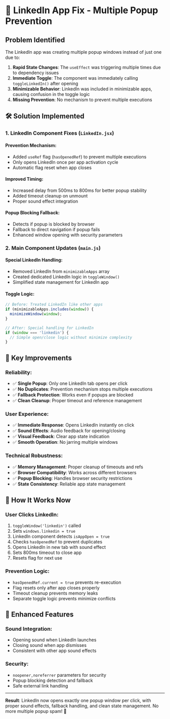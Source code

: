 # 🔧 LinkedIn App Fix - Multiple Popup Prevention

## Problem Identified
The LinkedIn app was creating multiple popup windows instead of just one due to:
1. **Rapid State Changes**: The `useEffect` was triggering multiple times due to dependency issues
2. **Immediate Toggle**: The component was immediately calling `toggleLinkedIn()` after opening
3. **Minimizable Behavior**: LinkedIn was included in minimizable apps, causing confusion in the toggle logic
4. **Missing Prevention**: No mechanism to prevent multiple executions

## 🛠️ Solution Implemented

### 1. LinkedIn Component Fixes (`LinkedIn.jsx`)

#### **Prevention Mechanism**:
- Added `useRef` flag (`hasOpenedRef`) to prevent multiple executions
- Only opens LinkedIn once per app activation cycle
- Automatic flag reset when app closes

#### **Improved Timing**:
- Increased delay from 500ms to 800ms for better popup stability  
- Added timeout cleanup on unmount
- Proper sound effect integration

#### **Popup Blocking Fallback**:
- Detects if popup is blocked by browser
- Fallback to direct navigation if popup fails
- Enhanced window opening with security parameters

### 2. Main Component Updates (`main.js`)

#### **Special LinkedIn Handling**:
- Removed LinkedIn from `minimizableApps` array
- Created dedicated LinkedIn logic in `toggleWindow()`
- Simplified state management for LinkedIn app

#### **Toggle Logic**:
```javascript
// Before: Treated LinkedIn like other apps
if (minimizableApps.includes(window)) {
  minimizeWindow(window);
}

// After: Special handling for LinkedIn
if (window === 'linkedin') {
  // Simple open/close logic without minimize complexity
}
```

## 🎯 Key Improvements

### **Reliability**:
- ✅ **Single Popup**: Only one LinkedIn tab opens per click
- ✅ **No Duplicates**: Prevention mechanism stops multiple executions  
- ✅ **Fallback Protection**: Works even if popups are blocked
- ✅ **Clean Cleanup**: Proper timeout and reference management

### **User Experience**:
- ✅ **Immediate Response**: Opens LinkedIn instantly on click
- ✅ **Sound Effects**: Audio feedback for opening/closing
- ✅ **Visual Feedback**: Clear app state indication
- ✅ **Smooth Operation**: No jarring multiple windows

### **Technical Robustness**:
- ✅ **Memory Management**: Proper cleanup of timeouts and refs
- ✅ **Browser Compatibility**: Works across different browsers
- ✅ **Popup Blocking**: Handles browser security restrictions
- ✅ **State Consistency**: Reliable app state management

## 🔄 How It Works Now

### **User Clicks LinkedIn**:
1. `toggleWindow('linkedin')` called
2. Sets `windows.linkedin = true`  
3. LinkedIn component detects `isAppOpen = true`
4. Checks `hasOpenedRef` to prevent duplicates
5. Opens LinkedIn in new tab with sound effect
6. Sets 800ms timeout to close app
7. Resets flag for next use

### **Prevention Logic**:
- `hasOpenedRef.current = true` prevents re-execution
- Flag resets only after app closes properly
- Timeout cleanup prevents memory leaks
- Separate toggle logic prevents minimize conflicts

## 🎵 Enhanced Features

### **Sound Integration**:
- Opening sound when LinkedIn launches
- Closing sound when app dismisses
- Consistent with other app sound effects

### **Security**:
- `noopener,noreferrer` parameters for security
- Popup blocking detection and fallback
- Safe external link handling

---

**Result**: LinkedIn now opens exactly one popup window per click, with proper sound effects, fallback handling, and clean state management. No more multiple popup spam! 🎉